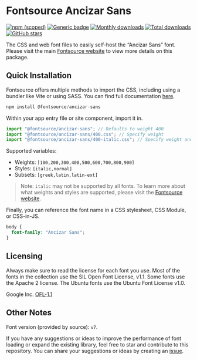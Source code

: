 # Fontsource Ancizar Sans

[![npm (scoped)](https://img.shields.io/npm/v/@fontsource/ancizar-sans?color=brightgreen)](https://www.npmjs.com/package/@fontsource/ancizar-sans) [![Generic badge](https://img.shields.io/badge/fontsource-passing-brightgreen)](https://github.com/fontsource/fontsource) [![Monthly downloads](https://badgen.net/npm/dm/@fontsource/ancizar-sans)](https://github.com/fontsource/fontsource) [![Total downloads](https://badgen.net/npm/dt/@fontsource/ancizar-sans)](https://github.com/fontsource/fontsource) [![GitHub stars](https://img.shields.io/github/stars/fontsource/fontsource.svg?style=social&label=Star)](https://github.com/fontsource/fontsource/stargazers)

The CSS and web font files to easily self-host the “Ancizar Sans” font. Please visit the main [Fontsource website](https://fontsource.org/fonts/ancizar-sans) to view more details on this package.

## Quick Installation

Fontsource offers multiple methods to import the CSS, including using a bundler like Vite or using SASS. You can find full documentation [here](https://fontsource.org/docs/getting-started/introduction).

```javascript
npm install @fontsource/ancizar-sans
```

Within your app entry file or site component, import it in.

```javascript
import "@fontsource/ancizar-sans"; // Defaults to weight 400
import "@fontsource/ancizar-sans/400.css"; // Specify weight
import "@fontsource/ancizar-sans/400-italic.css"; // Specify weight and style
```

Supported variables:
- Weights: `[100,200,300,400,500,600,700,800,900]`
- Styles: `[italic,normal]`
- Subsets: `[greek,latin,latin-ext]`

> Note: `italic` may not be supported by all fonts. To learn more about what weights and styles are supported, please visit the [Fontsource website](https://fontsource.org/fonts/ancizar-sans).

Finally, you can reference the font name in a CSS stylesheet, CSS Module, or CSS-in-JS.

```css
body {
  font-family: "Ancizar Sans";
}
```

## Licensing
Always make sure to read the license for each font you use. Most of the fonts in the collection use the SIL Open Font License, v1.1. Some fonts use the Apache 2 license. The Ubuntu fonts use the Ubuntu Font License v1.0.

Google Inc.
[OFL-1.1](http://scripts.sil.org/OFL)

## Other Notes
Font version (provided by source): `v7`.

If you have any suggestions or ideas to improve the performance of font loading or expand the existing library, feel free to star and contribute to this repository. You can share your suggestions or ideas by creating an [issue](https://github.com/fontsource/fontsource/issues).